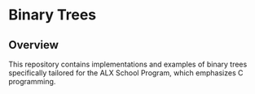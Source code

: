 # Binary Trees

## Overview

This repository contains implementations and examples of binary trees specifically tailored for the ALX School Program, which emphasizes C programming.
